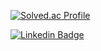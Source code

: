 [![Solved.ac Profile](http://mazassumnida.wtf/api/v2/generate_badge?boj=baegyu3)](https://solved.ac/baegyu3/)

[![Linkedin Badge](https://img.shields.io/badge/-LinkedIn-blue?style=flat-square&logo=Linkedin&logoColor=white&link=https://www.linkedin.com/in/baegyu-jung-753260235/)](https://www.linkedin.com/in/baegyu-jung-753260235/)

<!---
baelanche/baelanche is a ✨ special ✨ repository because its `README.md` (this file) appears on your GitHub profile.
You can click the Preview link to take a look at your changes.
--->

